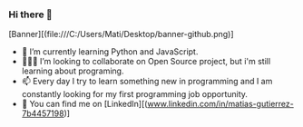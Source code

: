 ### Hi there 👋
[Banner][(file:///C:/Users/Mati/Desktop/banner-github.png)]

- 🌱 I’m currently learning Python and JavaScript.
- 👨🏻‍🎓 I’m looking to collaborate on Open Source project, but i'm still learning about programing.
- 📫 Every day I try to learn something new in programming and I am constantly looking for my first programming job opportunity.
- 🤔 You can find me on [LinkedIn][(www.linkedin.com/in/matias-gutierrez-7b4457198)]

